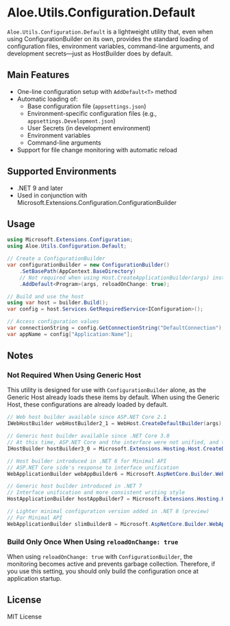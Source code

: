 # Aloe.Utils.Configuration.Default

`Aloe.Utils.Configuration.Default` is a lightweight utility that, even when using ConfigurationBuilder on its own, provides the standard loading of configuration files, environment variables, command-line arguments, and development secrets—just as HostBuilder does by default.

## Main Features

* One-line configuration setup with `AddDefault<T>` method
* Automatic loading of:
  * Base configuration file (`appsettings.json`)
  * Environment-specific configuration files (e.g., `appsettings.Development.json`)
  * User Secrets (in development environment)
  * Environment variables
  * Command-line arguments
* Support for file change monitoring with automatic reload

## Supported Environments

* .NET 9 and later
* Used in conjunction with Microsoft.Extensions.Configuration.ConfigurationBuilder

## Usage

```csharp
using Microsoft.Extensions.Configuration;
using Aloe.Utils.Configuration.Default;

// Create a ConfigurationBuilder
var configurationBuilder = new ConfigurationBuilder()
    .SetBasePath(AppContext.BaseDirectory)
    // Not required when using Host.CreateApplicationBuilder(args) instead of ConfigurationBuilder.
    .AddDefault<Program>(args, reloadOnChange: true);

// Build and use the host
using var host = builder.Build();
var config = host.Services.GetRequiredService<IConfiguration>();

// Access configuration values
var connectionString = config.GetConnectionString("DefaultConnection");
var appName = config["Application:Name"];
```

## Notes

### Not Required When Using Generic Host

This utility is designed for use with `ConfigurationBuilder` alone, as the Generic Host already loads these items by default.
When using the Generic Host, these configurations are already loaded by default.

```csharp
// Web host builder available since ASP.NET Core 2.1
IWebHostBuilder webHostBuilder2_1 = WebHost.CreateDefaultBuilder(args);

// Generic host builder available since .NET Core 3.0
// At this time, ASP.NET Core and the interface were not unified, and the writing style was inconsistent
IHostBuilder hostBuilder3_0 = Microsoft.Extensions.Hosting.Host.CreateDefaultBuilder(args);

// Host builder introduced in .NET 6 for Minimal API
// ASP.NET Core side's response to interface unification
WebApplicationBuilder webAppBuilder6 = Microsoft.AspNetCore.Builder.WebApplication.CreateBuilder(args);

// Generic host builder introduced in .NET 7
// Interface unification and more consistent writing style
HostApplicationBuilder hostAppBuilder7 = Microsoft.Extensions.Hosting.Host.CreateApplicationBuilder(args);

// Lighter minimal configuration version added in .NET 8 (preview)
// For Minimal API
WebApplicationBuilder slimBuilder8 = Microsoft.AspNetCore.Builder.WebApplication.CreateSlimBuilder(args);
```

### Build Only Once When Using `reloadOnChange: true`

When using `reloadOnChange: true` with `ConfigurationBuilder`, the monitoring becomes active and prevents garbage collection.
Therefore, if you use this setting, you should only build the configuration once at application startup.

## License

MIT License
